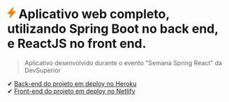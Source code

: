 # ![DevSuperior logo](https://raw.githubusercontent.com/devsuperior/bds-assets/main/ds/devsuperior-logo-small.png) Aplicativo web completo, utilizando Spring Boot no back end, e ReactJS no front end. 
> Aplicativo desenvolvido durante o evento "Semana Spring React" da DevSuperior

✔ <a href="https://dsmovie-course.herokuapp.com/">Back-end do projeto em deploy no Heroku</a><br>
✔ <a href="https://dsmovie-app-course.netlify.app">Front-end do projeto em deploy no Netlify</a> 

